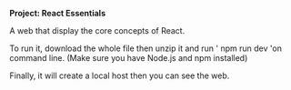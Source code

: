 **Project: React Essentials**

A web that display the core concepts of React.

To run it, download the whole file then unzip it and run ' npm run dev 'on command line. (Make sure you have Node.js and npm installed)

Finally, it will create a local host then you can see the web. 
